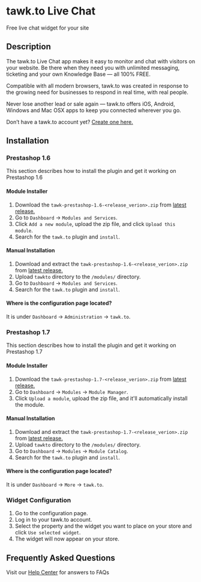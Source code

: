 # tawk.to Live Chat

Free live chat widget for your site

## Description

The tawk.to Live Chat app makes it easy to monitor and chat with visitors on your website. Be there when they need you with unlimited messaging, ticketing and your own Knowledge Base — all 100% FREE.

Compatible with all modern browsers, tawk.to was created in response to the growing need for businesses to respond in real time, with real people.

Never lose another lead or sale again — tawk.to offers iOS, Android, Windows and Mac OSX apps to keep you connected wherever you go.

Don’t have a tawk.to account yet? [Create one here.](https://www.tawk.to/?utm_source=prestashop&utm_medium=link&utm_campaign=signup)

## Installation

### Prestashop 1.6
This section describes how to install the plugin and get it working on Prestashop 1.6

#### Module Installer
1. Download the `tawk-prestashop-1.6-<release_verion>.zip` from [latest release.](https://github.com/tawk/tawk-prestashop/releases)
2. Go to `Dashboard` -> `Modules and Services`.
3. Click `Add a new module`, upload the zip file, and click `Upload this module`.
4. Search for the `tawk.to` plugin and `install`.

#### Manual Installation
1. Download and extract the `tawk-prestashop-1.6-<release_verion>.zip` from [latest release.](https://github.com/tawk/tawk-prestashop/releases)
2. Upload `tawkto` directory to the `/modules/` directory.
3. Go to `Dashboard` -> `Modules and Services`.
4. Search for the `tawk.to` plugin and `install`.

#### Where is the configuration page located?
It is under `Dashboard` -> `Administration` -> `tawk.to`.

### Prestashop 1.7
This section describes how to install the plugin and get it working on Prestashop 1.7

#### Module Installer
1. Download the `tawk-prestashop-1.7-<release_verion>.zip` from [latest release.](https://github.com/tawk/tawk-prestashop/releases)
2. Go to `Dashboard` -> `Modules` -> `Module Manager`.
3. Click `Upload a module`, upload the zip file, and it'll automatically install the module.

#### Manual Installation
1. Download and extract the `tawk-prestashop-1.7-<release_verion>.zip` from [latest release.](https://github.com/tawk/tawk-prestashop/releases)
2. Upload `tawkto` directory to the `/modules/` directory.
3. Go to `Dashboard` -> `Modules` -> `Module Catalog`.
4. Search for the `tawk.to` plugin and `install`.

#### Where is the configuration page located?
It is under `Dashboard` -> `More` -> `tawk.to`.

### Widget Configuration
1. Go to the configuration page.
2. Log in to your tawk.to account.
3. Select the property and the widget you want to place on your store and click `Use selected widget`.
4. The widget will now appear on your store.

## Frequently Asked Questions
Visit our [Help Center](https://help.tawk.to/) for answers to FAQs
